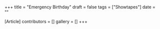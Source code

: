 +++
title = "Emergency Birthday"
draft = false
tags = ["Showtapes"]
date = ""

[Article]
contributors = []
gallery = []
+++